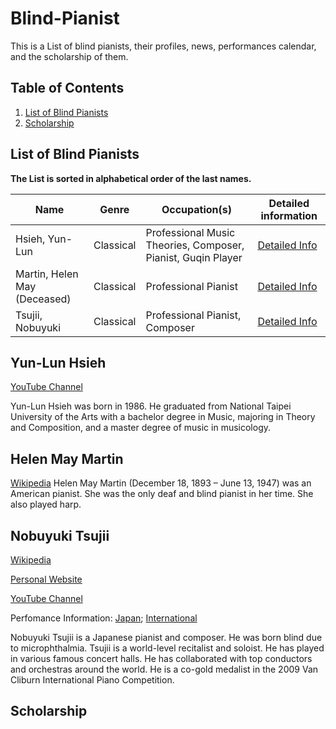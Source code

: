 # Blind-Pianist

This is a List of blind pianists, their profiles, news, performances calendar, and the scholarship of them.




## Table of Contents
1. [List of Blind Pianists](#List-of-Blind-Pianists)
2. [Scholarship](#Scholarship)




## List of Blind Pianists

**The List is sorted in alphabetical order of the last names.**

|Name|  Genre  | Occupation(s) | Detailed information | 
|  ----  |  ----  | ----  | ----  |
|  Hsieh, Yun-Lun  |  Classical  | Professional Music Theories, Composer, Pianist, Guqin Player| [Detailed Info](#Yun-Lun-Hsieh) |
| Martin, Helen May (Deceased) | Classical | Professional Pianist |[Detailed Info](#Helen-May-Martin)|
|  Tsujii, Nobuyuki  |  Classical  | Professional Pianist, Composer | [Detailed Info](#Nobuyuki-Tsujii) |



## Yun-Lun Hsieh
[YouTube Channel](https://youtube.com/@6891elue)

Yun-Lun Hsieh was born in 1986. He graduated from National Taipei University of the Arts with a bachelor degree in Music, majoring in Theory and Composition, and a master degree of music in musicology. 

## Helen May Martin
[Wikipedia](https://en.wikipedia.org/wiki/Helen_May_Martin)
Helen May Martin (December 18, 1893 – June 13, 1947) was an American pianist. She was the only deaf and blind pianist in her time. She also played harp.

## Nobuyuki Tsujii
[Wikipedia](https://en.wikipedia.org/wiki/Nobuyuki_Tsujii)

[Personal Website](https://avex.jp/tsujii/tsujii-en/profile/)

[YouTube Channel](https://youtube.com/@nobuyukitsujiiofficialchan1464)

Perfomance Information: [Japan](https://avex.jp/tsujii/live/); [International](https://avex.jp/tsujii/tsujii-en/live/?tag=1342)

Nobuyuki Tsujii is a Japanese pianist and composer. He was born blind due to microphthalmia. Tsujii is a world-level recitalist and soloist. He has played in various famous concert halls. He has collaborated with top conductors and orchestras around the world. He is a co-gold medalist in the 2009 Van Cliburn International Piano Competition.


## Scholarship
